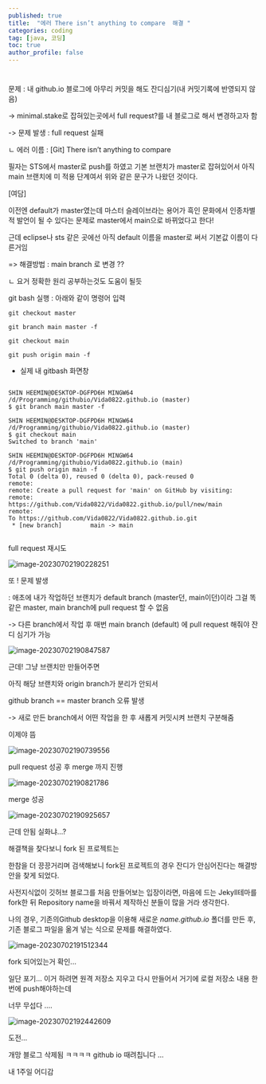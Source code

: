 ```yaml
---
published: true
title:  "에러 There isn’t anything to compare  해결 "
categories: coding
tag: [java, 코딩] 
toc: true
author_profile: false 
---
```

# 

 

문제 : 내 github.io 블로그에 아무리 커밋을 해도 잔디심기(내 커밋기록에 반영되지 않음)

-> minimal.stake로 잡혀있는곳에서 full request?를 내 블로그로 해서 변경하고자 함 

-> 문제 발생 : full request 실패 

 ㄴ  에러 이름 : [Git] There isn’t anything to compare



필자는 STS에서 master로 push를 하였고 기본 브랜치가 master로 잡혀있어서 아직 main 브랜치에 미 적용 단계여서 위와 같은 문구가 나왔던 것이다.

[여담]

이전엔 default가 master였는데 마스터 슬레이브라는 용어가 흑인 문화에서 인종차별적 발언이 될 수 있다는 문제로 master에서 main으로 바뀌었다고 한다!

근데 eclipse나 sts 같은 곳에선 아직 default 이름을 master로 써서 기본값 이름이 다른거임 



=> 해결방법 : main branch 로 변경 ??



ㄴ 요거 정확한 원리 공부하는것도 도움이 될듯 



git bash 실행  : 아래와 같이 명령어 입력 

```git
git checkout master

git branch main master -f

git checkout main

git push origin main -f
```





* 실제 내 gitbash 화면창 

```git

SHIN HEEMIN@DESKTOP-DGFPD6H MINGW64 /d/Programming/githubio/Vida0822.github.io (master)
$ git branch main master -f

SHIN HEEMIN@DESKTOP-DGFPD6H MINGW64 /d/Programming/githubio/Vida0822.github.io (master)
$ git checkout main
Switched to branch 'main'

SHIN HEEMIN@DESKTOP-DGFPD6H MINGW64 /d/Programming/githubio/Vida0822.github.io (main)
$ git push origin main -f
Total 0 (delta 0), reused 0 (delta 0), pack-reused 0
remote:
remote: Create a pull request for 'main' on GitHub by visiting:
remote:      https://github.com/Vida0822/Vida0822.github.io/pull/new/main
remote:
To https://github.com/Vida0822/Vida0822.github.io.git
 * [new branch]        main -> main


```





full request 재시도 

![image-20230702190228251](D:\Programming\githubio\Vida0822.github.io\images\2023-07-02-mastermainbranch\image-20230702190228251.png)

또 ! 문제 발생 

: 애초에 내가 작업하던 브랜치가 default branch (master던, main이던)이라 그걸 똑같은 master, main branch에 pull request 할 수 없음 

-> 다른 branch에서 작업 후 매번 main branch (default) 에 pull request 해줘야 잔디 심기가 가능

![image-20230702190847587](D:\Programming\githubio\Vida0822.github.io\images\2023-07-02-mastermainbranch\image-20230702190847587.png)





근데! 그냥 브랜치만 만들어주면 

아직 해당 브랜치와 origin branch가 분리가 안되서 

github branch == master branch 오류 발생 

-> 새로 만든 branch에서 어떤 작업을 한 후 새롭게 커밋시켜 브랜치 구분해줌 



이제야 뜸 

![image-20230702190739556](D:\Programming\githubio\Vida0822.github.io\images\2023-07-02-mastermainbranch\image-20230702190739556.png)





pull request 성공 후 merge 까지 진행 

![image-20230702190821786](D:\Programming\githubio\Vida0822.github.io\images\2023-07-02-mastermainbranch\image-20230702190821786.png)





merge 성공 

![image-20230702190925657](D:\Programming\githubio\Vida0822.github.io\images\2023-07-02-mastermainbranch\image-20230702190925657.png)



근데 안됨 실화냐...?

해결책을 찾다보니 fork 된 프로젝트는 

한참을 더 끙끙거리며 검색해보니 fork된 프로젝트의 경우 잔디가 안심어진다는 해결방안을 찾게 되었다.

사전지식없이 깃허브 블로그를 처음 만들어보는 입장이라면, 마음에 드는 Jekyll테마를 fork한 뒤 Repository name을 바꿔서 제작하신 분들이 많을 거라 생각한다.

나의 경우, 기존의Github desktop을 이용해 새로운 *name.github.io* 폴더를 만든 후, 기존 블로그 파일을 옮겨 넣는 식으로 문제를 해결하였다.



![image-20230702191512344](D:\Programming\githubio\Vida0822.github.io\images\2023-07-02-mastermainbranch\image-20230702191512344.png)

fork 되어있는거 확인...



일단 포기... 이거 하려면 원격 저장소 지우고 다시 만들어서 거기에 로컬 저장소 내용 한번에 push해야하는데 

너무 무섭다 .... 

![image-20230702192442609](D:\Programming\githubio\Vida0822.github.io\images\2023-07-02-mastermainbranch\image-20230702192442609.png)

도전...



개망 블로그 삭제됨 ㅋㅋㅋㅋ github io 때려칩니다 ...

내 1주일 어디감 